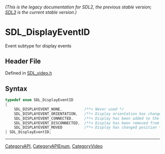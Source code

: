 ###### (This is the legacy documentation for SDL2, the previous stable version; [SDL3](https://wiki.libsdl.org/SDL3/) is the current stable version.)
# SDL_DisplayEventID

Event subtype for display events

## Header File

Defined in [SDL_video.h](https://github.com/libsdl-org/SDL/blob/SDL2/include/SDL_video.h)

## Syntax

```c
typedef enum SDL_DisplayEventID
{
    SDL_DISPLAYEVENT_NONE,          /**< Never used */
    SDL_DISPLAYEVENT_ORIENTATION,   /**< Display orientation has changed to data1 */
    SDL_DISPLAYEVENT_CONNECTED,     /**< Display has been added to the system */
    SDL_DISPLAYEVENT_DISCONNECTED,  /**< Display has been removed from the system */
    SDL_DISPLAYEVENT_MOVED          /**< Display has changed position */
} SDL_DisplayEventID;
```

----
[CategoryAPI](CategoryAPI), [CategoryAPIEnum](CategoryAPIEnum), [CategoryVideo](CategoryVideo)

